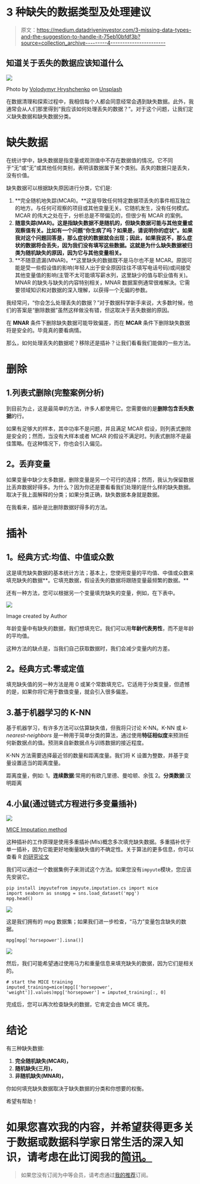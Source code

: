 # 3 种缺失的数据类型及处理建议

> 原文：<https://medium.datadriveninvestor.com/3-missing-data-types-and-the-suggestion-to-handle-it-75eb10bfdf3b?source=collection_archive---------4----------------------->

## 知道关于丢失的数据应该知道什么

![](img/b80bb6f0c43949751ebb0a8b66096093.png)

Photo by [Volodymyr Hryshchenko](https://unsplash.com/@lunarts?utm_source=medium&utm_medium=referral) on [Unsplash](https://unsplash.com?utm_source=medium&utm_medium=referral)

在数据清理和探索过程中，我相信每个人都会同意经常会遇到缺失数据。此外，我通常会从人们那里得到“我应该如何处理丢失的数据？”。对于这个问题，让我们定义缺失数据和缺失数据分类。

# **缺失数据**

在统计学中，缺失数据是指变量或观测值中不存在数据值的情况。它不同于“无”或“无”或其他任何类别，表明该数据属于某个类别。丢失的数据只是丢失，没有价值。

缺失数据可以根据缺失原因进行分类，它们是:

1.  **完全随机地失踪(MCAR)。**这是导致任何特定数据项丢失的事件相互独立的地方。与任何可观察的项目或其他变量无关。它随机发生，没有任何模式。MCAR 的伟大之处在于，分析总是不带偏见的，但很少有 MCAR 的案例。
2.  **随意失踪(MAR)。**这是指缺失数据不是随机的，但缺失数据可能与其他变量或观察值有关。比如有一个问题“你生病了吗？如果是，请说明你的症状”。如果我对这个问题回答是，那么症状的数据就会出现；因此，如果我说不，那么症状的数据将会丢失，因为我们没有填写这些数据。这就是为什么缺失数据被归类为随机缺失**的原因，因为它与其他变量相关。**
3.  **不随意遗漏(MNAR)。**这里缺失的数据既不是马尔也不是 MCAR。原因可能是受一些假设值的影响(年轻人出于安全原因往往不填写电话号码)或间接受其他变量值的影响(主管不太可能填写薪水列，这里缺少的值与职业值有关)。MNAR 的缺失与缺失的内容特别相关，MNAR 数据案例通常很难解决。它需要领域知识和对数据的深入理解，以获得一个无偏的参数。

我经常问，“你会怎么处理丢失的数据？”对于数据科学新手来说，大多数时候，他们的答案是“删除数据”虽然这样做没有错，但这取决于丢失数据的原因。

在 **MNAR** 条件下删除缺失数据可能导致偏差，而在 **MCAR** 条件下删除缺失数据将是安全的。毕竟真的要看病情。

那么，如何处理丢失的数据呢？移除还是插补？让我们看看我们能做的一些方法。

# **删除**

## 1.列表式删除(完整案例分析)

到目前为止，这是最简单的方法，许多人都使用它。您需要做的是**删除包含丢失数据**的行。

如果有足够大的样本，其中功率不是问题，并且满足 MCAR 假设，则列表式删除是安全的；然而，当没有大样本或者 MCAR 的假设不满足时。列表式删除不是最佳策略。在这种情况下，你也会引入偏见。

## **2。丢弃变量**

如果变量中缺少太多数据，删除变量是另一个可行的选择；然而，我认为保留数据比丢弃数据好得多。为什么？因为你还是要看看我们处理的是什么样的缺失数据。取决于我上面解释的分类；如果分类正确，缺失数据本身就是数据。

在我看来，插补是比删除数据好得多的方法。

# **插补**

## **1。经典方式:均值、中值或众数**

这是填充缺失数据的基本统计方法；基本上，您使用变量的平均值、中值或众数来填充缺失的数据**。它填充数据，假设丢失的数据将跟随变量最频繁的数据。**

还有一种方法，您可以根据另一个变量填充缺失的变量，例如，在下表中。

![](img/59c47ec72cb5efd2a49c9d376b042d58.png)

Image created by Author

年龄变量中有缺失的数据，我们想填充它。我们可以用**年龄代表男性**，而不是年龄的平均值。

这种方法的缺点是，当我们自己获取数据时，我们会减少变量内的方差。

## **2。经典方式:零或定值**

填充缺失值的另一种方法是用 0 或某个常数填充它。它适用于分类变量，但遗憾的是，如果你将它用于数值变量，就会引入很多偏差。

## 3.基于机器学习的 K-NN

基于机器学习，有许多方法可以估算缺失值，但我将只讨论 K-NN。K-NN 或 *k-nearest-neighbors* 是一种用于简单分类的算法，通过使用**特征相似度**来预测任何新数据点的值。预测来自新数据点与训练数据的接近程度。

K-NN 方法需要选择最近邻的数量和距离度量。我们将 K 设置为整数，并基于变量设置适当的距离度量。

距离度量，例如:
1。**连续数据**:常用的有欧几里德、曼哈顿、余弦
2。**分类数据**:汉明距离

## 4.**小鼠(通过链式方程进行多变量插补)**

![](img/2f55f2974e258dab91cf3b356cf83bf8.png)

[MICE Imputation method](http://www.stefvanbuuren.nl/publications/mice%20in%20r%20-%20draft.pdf)

这种插补的工作原理是使用多重插补(MIs)概念多次填充缺失数据。多重插补优于单一插补，因为它能更好地衡量缺失值的不确定性。关于算法的更多信息，你可以查看 R [的研究论文](https://www.jstatsoft.org/article/view/v045i03/v45i03.pdf)

我们可以通过一个数据集例子来测试这个方法。如果您没有`impyute`模块，您应该先安装它。

```
pip install impyutefrom impyute.imputation.cs import mice
import seaborn as snsmpg = sns.load_dataset('mpg')
mpg.head()
```

![](img/08320fd4dd99698e926a2942df41789a.png)

这是我们拥有的 mpg 数据集；如果我们进一步检查，“马力”变量包含缺失的数据。

```
mpg[mpg['horsepower'].isna()]
```

![](img/336963302f20d5c139dfd423ede3445c.png)

然后，我们可能希望通过使用马力和重量信息来填充缺失的数据，因为它们是相关的。

```
# start the MICE training
imputed_training=mice(mpg[['horsepower', 'weight']].values)mpg['horsepower'] = imputed_training[:, 0]
```

完成后，您可以再次检查缺失的数据，它肯定会由 MICE 填充。

# **结论**

有三种缺失数据:

1.  **完全随机缺失(MCAR)，**
2.  **随机缺失(三月)，**
3.  **非随机缺失(MNAR)，**

你如何填充缺失数据取决于缺失数据的分类和你想要的权衡。

希望有帮助！

# 如果您喜欢我的内容，并希望获得更多关于数据或数据科学家日常生活的深入知识，请考虑在此订阅我的[简讯。](https://cornellius.substack.com/welcome)

> 如果您没有订阅为中等会员，请考虑通过[我的推荐](https://cornelliusyudhawijaya.medium.com/membership)订阅。
